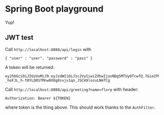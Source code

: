 # Spring Boot playground

Yup!

## JWT test

 Call `http://localhost:8080/api/login` with

    { "user" : "user", "password" : "pass" }

A token will be returned:

    eyJhbGciOiJIUzUxMiJ9.eyJzdWIiOiJ1c2VyIiwiZXhwIjoxNDg5MTUyOTcwfQ.7Gie2FMM5a38hDn120VXkUdDyrmec1fEIa5H9-_hoFJL_h-t0YLQ8SfMnw0X8g8svjx1qn_JSCm9lozuLNmTCg

Call `http://localhost:8080/api/greeting?name=florp` with header:

    Authorization: Bearer ${TOKEN}

where token is the thing above. This should work thanks to the `AuthFilter`.
